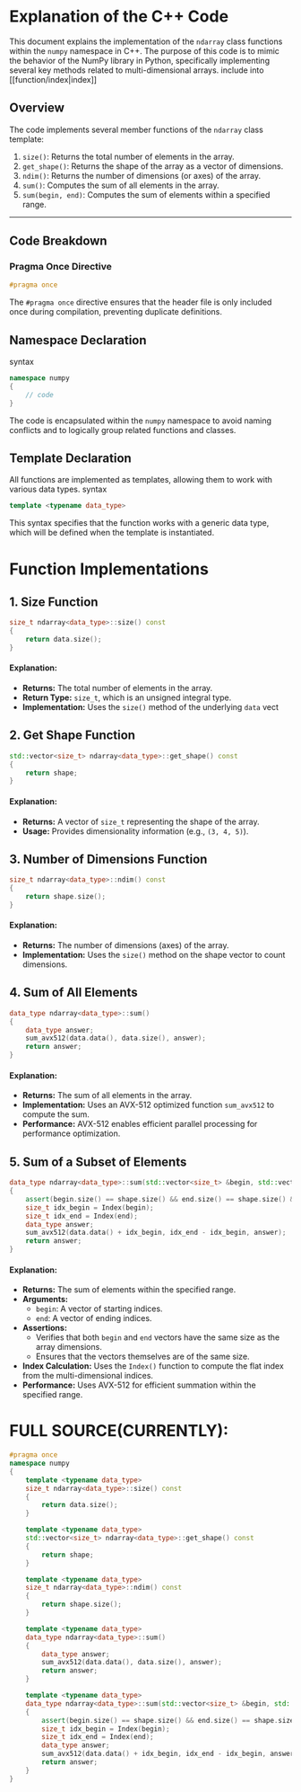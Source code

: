 # Explanation of the C++ Code

This document explains the implementation of the `ndarray` class functions within the `numpy` namespace in C++. The purpose of this code is to mimic the behavior of the NumPy library in Python, specifically implementing several key methods related to multi-dimensional arrays.
include into [[function/index|index]]

## Overview

The code implements several member functions of the `ndarray` class template:

1. `size()`: Returns the total number of elements in the array.
2. `get_shape()`: Returns the shape of the array as a vector of dimensions.
3. `ndim()`: Returns the number of dimensions (or axes) of the array.
4. `sum()`: Computes the sum of all elements in the array.
5. `sum(begin, end)`: Computes the sum of elements within a specified range.

---

## Code Breakdown

### Pragma Once Directive

```cpp
#pragma once
```

The `#pragma once` directive ensures that the header file is only included once during compilation, preventing duplicate definitions.

## Namespace Declaration

syntax

```cpp
namespace numpy
{
    // code
}
```

The code is encapsulated within the `numpy` namespace to avoid naming conflicts and to logically group related functions and classes.

## Template Declaration

All functions are implemented as templates, allowing them to work with various data types.
syntax

```cpp
template <typename data_type>
```

This syntax specifies that the function works with a generic data type, which will be defined when the template is instantiated.

# Function Implementations

## 1. Size Function

```cpp
size_t ndarray<data_type>::size() const
{
    return data.size();
}

```

#### Explanation:

- **Returns:** The total number of elements in the array.
- **Return Type:** `size_t`, which is an unsigned integral type.
- **Implementation:** Uses the `size()` method of the underlying `data` vect

## 2. Get Shape Function

```cpp
std::vector<size_t> ndarray<data_type>::get_shape() const
{
    return shape;
}

```

#### Explanation:

- **Returns:** A vector of `size_t` representing the shape of the array.
- **Usage:** Provides dimensionality information (e.g., `(3, 4, 5)`).

## 3. Number of Dimensions Function

```cpp
size_t ndarray<data_type>::ndim() const
{
    return shape.size();
}

```

#### Explanation:

- **Returns:** The number of dimensions (axes) of the array.
- **Implementation:** Uses the `size()` method on the shape vector to count dimensions.

## 4. Sum of All Elements

```cpp
data_type ndarray<data_type>::sum()
{
    data_type answer;
    sum_avx512(data.data(), data.size(), answer);
    return answer;
}

```

#### Explanation:

- **Returns:** The sum of all elements in the array.
- **Implementation:** Uses an AVX-512 optimized function `sum_avx512` to compute the sum.
- **Performance:** AVX-512 enables efficient parallel processing for performance optimization.

## 5. Sum of a Subset of Elements

```cpp
data_type ndarray<data_type>::sum(std::vector<size_t> &begin, std::vector<size_t> &end)
{
    assert(begin.size() == shape.size() && end.size() == shape.size() && begin.size() == end.size());
    size_t idx_begin = Index(begin);
    size_t idx_end = Index(end);
    data_type answer;
    sum_avx512(data.data() + idx_begin, idx_end - idx_begin, answer);
    return answer;
}

```

#### Explanation:

- **Returns:** The sum of elements within the specified range.
- **Arguments:**
  - `begin`: A vector of starting indices.
  - `end`: A vector of ending indices.
- **Assertions:**
  - Verifies that both `begin` and `end` vectors have the same size as the array dimensions.
  - Ensures that the vectors themselves are of the same size.
- **Index Calculation:** Uses the `Index()` function to compute the flat index from the multi-dimensional indices.
- **Performance:** Uses AVX-512 for efficient summation within the specified range.

# FULL SOURCE(CURRENTLY):

```CPP
#pragma once
namespace numpy
{
    template <typename data_type>
    size_t ndarray<data_type>::size() const
    {
        return data.size();
    }

    template <typename data_type>
    std::vector<size_t> ndarray<data_type>::get_shape() const
    {
        return shape;
    }

    template <typename data_type>
    size_t ndarray<data_type>::ndim() const
    {
        return shape.size();
    }

    template <typename data_type>
    data_type ndarray<data_type>::sum()
    {
        data_type answer;
        sum_avx512(data.data(), data.size(), answer);
        return answer;
    }

    template <typename data_type>
    data_type ndarray<data_type>::sum(std::vector<size_t> &begin, std::vector<size_t> &end)
    {
        assert(begin.size() == shape.size() && end.size() == shape.size() && begin.size() == end.size());
        size_t idx_begin = Index(begin);
        size_t idx_end = Index(end);
        data_type answer;
        sum_avx512(data.data() + idx_begin, idx_end - idx_begin, answer);
        return answer;
    }
}
```
